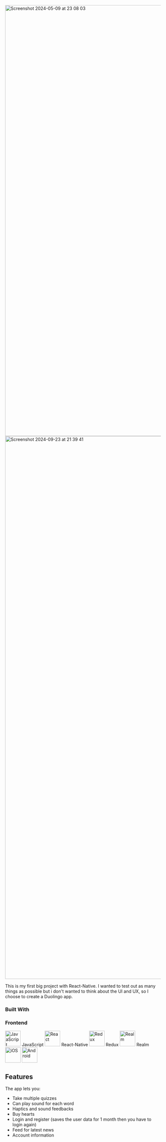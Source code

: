 
<!-- TABLE OF CONTENTS -->
     

<!-- ABOUT THE PROJECT -->

<img width="1390" alt="Screenshot 2024-05-09 at 23 08 03" src="https://github.com/user-attachments/assets/f29e8e02-e75e-4c33-8d07-4357d69a3762">
<img width="1751" alt="Screenshot 2024-09-23 at 21 39 41" src="https://github.com/user-attachments/assets/ddf334b9-056c-4602-bbbf-870344b85814">

This is my first big project with React-Native. I wanted to test out as many things as possible but i don't wanted to think about the UI and UX, so I choose to create a Duolingo app.

### Built With
<div >
  
 <h3>Frontend</h3> 
	<img width="50" src="https://user-images.githubusercontent.com/25181517/117447155-6a868a00-af3d-11eb-9cfe-245df15c9f3f.png" alt="JavaScript" title="JavaScript"/> JavaScript
	<img width="50" src="https://user-images.githubusercontent.com/25181517/183897015-94a058a6-b86e-4e42-a37f-bf92061753e5.png" alt="React" title="React"/> React-Native
	<img width="50" src="https://user-images.githubusercontent.com/25181517/187896150-cc1dcb12-d490-445c-8e4d-1275cd2388d6.png" alt="Redux" title="Redux"/> Redux
	<img width="50" src="https://github.com/marwin1991/profile-technology-icons/assets/136815194/79868fa1-41b8-411f-bd00-cda9ba6723ca" alt="Realm" title="Realm"/> Realm
	<img width="50" src="https://user-images.githubusercontent.com/25181517/121406611-a8246b80-c95e-11eb-9b11-b771486377f6.png" alt="iOS" title="iOS"/>
	<img width="50" src="https://user-images.githubusercontent.com/25181517/117269608-b7dcfb80-ae58-11eb-8e66-6cc8753553f0.png" alt="Android" title="Android"/><br/>
  
</div>

## Features

The app lets you:
- Take multiple quizzes
- Can play sound for each word
- Haptics and sound feedbacks
- Buy hearts
- Login and register (saves the user data for 1 month then you have to login again)
- Feed for latest news
- Account information 




